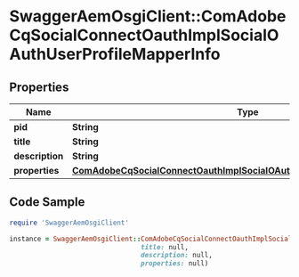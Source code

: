 # SwaggerAemOsgiClient::ComAdobeCqSocialConnectOauthImplSocialOAuthUserProfileMapperInfo

## Properties

Name | Type | Description | Notes
------------ | ------------- | ------------- | -------------
**pid** | **String** |  | [optional] 
**title** | **String** |  | [optional] 
**description** | **String** |  | [optional] 
**properties** | [**ComAdobeCqSocialConnectOauthImplSocialOAuthUserProfileMapperProperties**](ComAdobeCqSocialConnectOauthImplSocialOAuthUserProfileMapperProperties.md) |  | [optional] 

## Code Sample

```ruby
require 'SwaggerAemOsgiClient'

instance = SwaggerAemOsgiClient::ComAdobeCqSocialConnectOauthImplSocialOAuthUserProfileMapperInfo.new(pid: null,
                                 title: null,
                                 description: null,
                                 properties: null)
```


